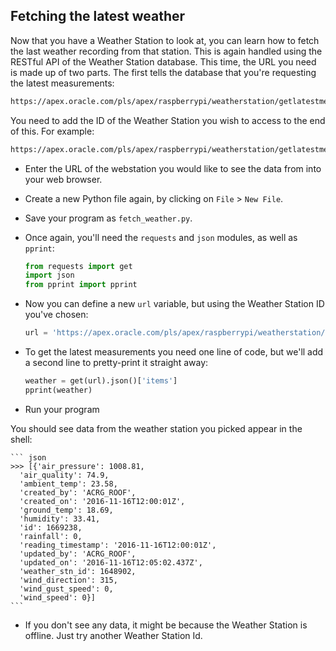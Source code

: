 ## Fetching the latest weather

Now that you have a Weather Station to look at, you can learn how to fetch the last weather recording from that station.
This is again handled using the RESTful API of the Weather Station database. This time, the URL you need is made up of two parts. The first tells the database that you're requesting the latest measurements:

``` html
https://apex.oracle.com/pls/apex/raspberrypi/weatherstation/getlatestmeasurements/
```
You need to add the ID of the Weather Station you wish to access to the end of this. For example:

``` html
https://apex.oracle.com/pls/apex/raspberrypi/weatherstation/getlatestmeasurements/1648902
```

- Enter the URL of the webstation you would like to see the data from into your web browser.

- Create a new Python file again, by clicking on `File` > `New File`.

- Save your program as `fetch_weather.py`.

- Once again, you'll need the `requests` and `json` modules, as well as `pprint`:

    ``` python
    from requests import get
    import json
    from pprint import pprint
    ```

- Now you can define a new `url` variable, but using the Weather Station ID you've chosen:

    ``` python
    url = 'https://apex.oracle.com/pls/apex/raspberrypi/weatherstation/getlatestmeasurements/weather_stn_id_goes_here'
    ```

- To get the latest measurements you need one line of code, but we'll add a second line to pretty-print it straight away:

    ``` python
    weather = get(url).json()['items']
    pprint(weather)
    ```

- Run your program

You should see data from the weather station you picked appear in the shell:

    ``` json
    >>> [{'air_pressure': 1008.81,
      'air_quality': 74.9,
      'ambient_temp': 23.58,
      'created_by': 'ACRG_ROOF',
      'created_on': '2016-11-16T12:00:01Z',
      'ground_temp': 18.69,
      'humidity': 33.41,
      'id': 1669238,
      'rainfall': 0,
      'reading_timestamp': '2016-11-16T12:00:01Z',
      'updated_by': 'ACRG_ROOF',
      'updated_on': '2016-11-16T12:05:02.437Z',
      'weather_stn_id': 1648902,
      'wind_direction': 315,
      'wind_gust_speed': 0,
      'wind_speed': 0}]
    ```

- If you don't see any data, it might be because the Weather Station is offline. Just try another Weather Station Id.

